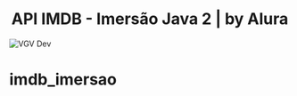 <h1 align="center"> API IMDB - Imersão Java 2 | by Alura </h1>

![VGV Dev](https://www.canva.com/design/DAFenQw8qnQ/g-yrLT0yj1gpc5y2yyIkdA/edit)

# imdb_imersao
